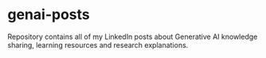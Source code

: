 # genai-posts
Repository contains all of my LinkedIn posts about Generative AI knowledge sharing, learning resources and research explanations.
